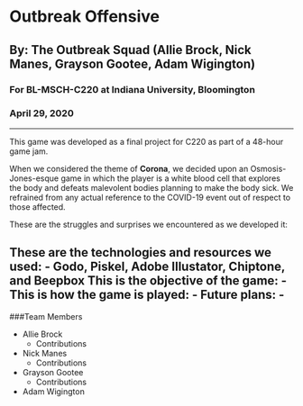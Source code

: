 # Outbreak Offensive
## By: The Outbreak Squad (Allie Brock, Nick Manes, Grayson Gootee, Adam Wigington)
### For BL-MSCH-C220 at Indiana University, Bloomington
### April 29, 2020

---

This game was developed as a final project for C220 as part of a 48-hour game jam. 

When we considered the theme of **Corona**, we decided upon an Osmosis-Jones-esque game in which the player is a white blood cell that explores the body and defeats malevolent bodies planning to make the body sick. We refrained from any actual reference to the COVID-19 event out of respect to those affected.

These are the struggles and surprises we encountered as we developed it:

These are the technologies and resources we used:
     - Godo, Piskel, Adobe Illustator, Chiptone, and Beepbox
This is the objective of the game:
     - 
This is how the game is played:
     -
Future plans:
     -
---

###Team Members

  * Allie Brock
    * Contributions
  * Nick Manes
    * Contributions
  * Grayson Gootee
    * Contributions
  * Adam Wigington

